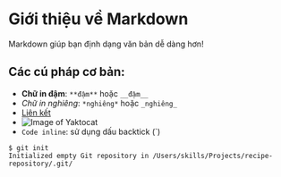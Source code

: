 # Giới thiệu về Markdown
Markdown giúp bạn định dạng văn bản dễ dàng hơn!

## Các cú pháp cơ bản:
- **Chữ in đậm**: `**đậm**` hoặc `__đậm__`
- *Chữ in nghiêng*: `*nghiêng*` hoặc `_nghiêng_`
- [Liên kết](https://github.com)
- ![Image of Yaktocat](https://octodex.github.com/images/yaktocat.png)
- `Code inline`: sử dụng dấu backtick (`)

```
$ git init
Initialized empty Git repository in /Users/skills/Projects/recipe-repository/.git/
```
